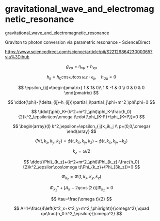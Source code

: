 # gravitational_wave_and_electromagnetic_resonance
gravitational_wave_and_electromagnetic_resonance

Graviton to photon conversion via parametric resonance - ScienceDirect 

https://www.sciencedirect.com/science/article/pii/S2212686423000365?via%3Dihub

$$
g_{\nu\mu}=\eta_{\nu\mu}+h_{\nu\mu}
$$


$$
h_{ij}=h_0 \cos\omega t\cos\omega z \cdot \epsilon_{ij},\quad h_{0\mu}=0
$$

$$
\epsilon_{ij}=\begin{pmatrix}
1 & 1& 0\\
1 & -1 & 0 \\
0 & 0 & 0
\end{pmatrix}
$$

$$
\ddot{\phi}-(\delta_{ij}-h_{ij})\partial_i\partial_j\phi+m^2_\phi\phi=0
$$

$$
\ddot{\phi}_K+(k^2+m^2_\phi)\phi_K-\frac{h_0}{2}k^2_\epsilon\cos\omega t\cdot[\phi_{K-P}+\phi_{K+P}]=0
$$

$$
\begin{array}{l}
k^2_\epsilon=\epsilon_{ij}k_ik_j \\
p=(0,0,\omega)
\end{array}
$$

$$
\Phi(t,k_x,k_y,k_z)=\phi(t,k_x,k_y,k_z)-\phi(t,k_x,k_y,-k_z)
$$

$$
k_z=\omega/2
$$

$$
\ddot{\Phi}_{k_z}+(k^2+m^2_\phi)\Phi_{k_z}-\frac{h_0}{2}k^2_\epsilon\cos\omega t(\Phi_{k_z}+\Phi_{3k_z})=0
$$

$$
\Phi_{k_z}=\Phi(t,k_x,k_y,k_z)
$$

$$
{\Phi_{k_z}}''+\left[A_k-2q\cos(2\tau)\right]\Phi_{k_z}=0
$$

$$
\tau=\frac{\omega t}{2}
$$

$$
A=1+\frac{4\left(k^2_x+k^2_y+m^2_\phi\right)}{\omega^2},\quad q=\frac{h_0 k^2_\epsilon}{\omega^2}
$$

